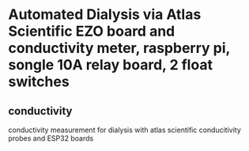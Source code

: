 # Automated Dialysis via Atlas Scientific EZO board and conductivity meter, raspberry pi, songle 10A relay board, 2 float switches 


## conductivity
conductivity measurement for dialysis with atlas scientific conducitivity probes and ESP32 boards
